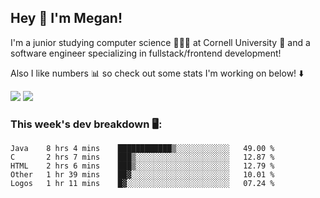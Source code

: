 ## Hey 👋 I'm Megan! 
I'm a junior studying computer science 👩🏻‍💻 at Cornell University 🐻 and a software engineer specializing in fullstack/frontend development!

Also I like numbers 📊 so check out some stats I'm working on below! ⬇️

<img src="https://github-readme-stats.meganyin13.vercel.app/api?username=meganyin13&show_icons=true&hide=stars&count_private=true" />

<img src="https://github-readme-stats.meganyin13.vercel.app/api/top-langs/?username=meganyin13&layout=compact&hide=Jupyter%20Notebook" />

### This week's dev breakdown 🖥:
<!--START_SECTION:waka-->
```text
Java    8 hrs 4 mins    ████████████▒░░░░░░░░░░░░   49.00 % 
C       2 hrs 7 mins    ███▒░░░░░░░░░░░░░░░░░░░░░   12.87 % 
HTML    2 hrs 6 mins    ███▒░░░░░░░░░░░░░░░░░░░░░   12.79 % 
Other   1 hr 39 mins    ██▓░░░░░░░░░░░░░░░░░░░░░░   10.01 % 
Logos   1 hr 11 mins    █▓░░░░░░░░░░░░░░░░░░░░░░░   07.24 % 
```
<!--END_SECTION:waka-->

